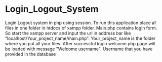 # Login_Logout_System
Login Logout system in php using session.
To run this application place all files in one folder in htdocs of xampp folder.
Main.php contains login form. So start the xampp server and input the url in address bar like "localhost/Your_project_name/main.php".
Your_project_name is the folder where you put all your files.
After successful login welcome.php page will be loaded with message "Welcome username". Username that you have provided in the database
